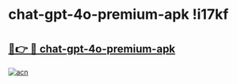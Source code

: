 # chat-gpt-4o-premium-apk !i17kf

# <h2><a href="https://cncte3.esa.edu.pl?title=chat-gpt-4o-premium-apk&ref=i17kf">🔗👉 🔴 chat-gpt-4o-premium-apk</a></h2>

[![acn](https://github.com/user-attachments/assets/0f9c940e-d8b0-45ae-aac7-cd30a18b3e1c)](https://cncte3.esa.edu.pl?title=chat-gpt-4o-premium-apk&ref=i17kf)

